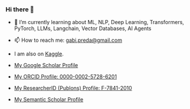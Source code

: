 ### Hi there 👋


- 🌱 I’m currently learning about ML, NLP, Deep Learning, Transformers, PyTorch, LLMs, Langchain, Vector Databases, AI Agents
- 📫 How to reach me: gabi.preda@gmail.com
- I am also on [Kaggle](www.kaggle.com/gpreda). 

- [My Google Scholar Profile](https://scholar.google.com/citations?hl=en&user=UYwKtTcAAAAJ)
- [My ORCID Profile: 0000-0002-5728-6201](https://orcid.org/0000-0002-5728-6201)
- [My ResearcherID (Publons) Profile: F-7841-2010](https://publons.com/researcher/2826240/gabriel-preda/)
- [My Semantic Scholar Profile](https://www.semanticscholar.org/author/G.-Preda/46327510)
